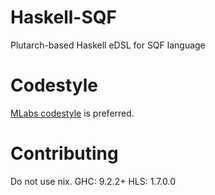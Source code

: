 # Haskell-SQF
Plutarch-based Haskell eDSL for SQF language

# Codestyle
[MLabs codestyle](https://github.com/mlabs-haskell/styleguide) is preferred.

# Contributing
Do not use nix.
GHC: 9.2.2+
HLS: 1.7.0.0
